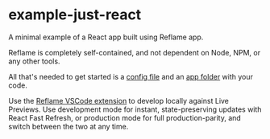 # example-just-react

A minimal example of a React app built using Reflame app.

Reflame is completely self-contained, and not dependent on Node, NPM, or any other tools.

All that's needed to get started is a [config file](https://github.com/reflame/example-just-react/blob/main/.reflame.config.jsonc) and an [app folder](https://github.com/reflame/example-just-react/tree/main/app) with your code.

Use the [Reflame VSCode extension](https://marketplace.visualstudio.com/items?itemName=reflame.agent) to develop locally against Live Previews. Use development mode for instant, state-preserving updates with React Fast Refresh, or production mode for full production-parity, and switch between the two at any time.
